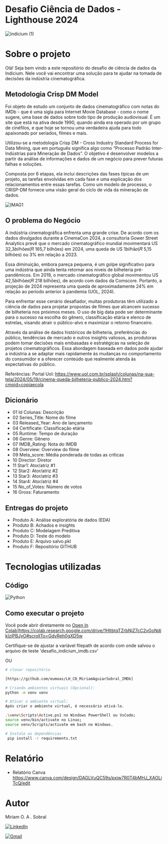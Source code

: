 # Desafio Ciência de Dados - Lighthouse 2024

![indicium (1)](https://github.com/user-attachments/assets/fd6834e0-8b0f-45b2-a739-16daead80523)


# Sobre o projeto

Olá! Seja bem vindo a este repositório do desafio de ciência de dados da Indicium. Nele você vai encontrar uma solução para te ajudar na tomada de decisões da indústria cinematográfica.

## Metodologia Crisp DM Model
Foi objeto de estudo um conjunto de dados cinematográfico com notas do IMDb - que é uma sigla para Internet Movie Database -  como o nome sugere, uma base de dados sobre todo tipo de produção audiovisual. É um site que está na ativa desde 1990, quando ainda era operado por um grupo de cinéfilos, e que hoje se tornou uma verdadeira ajuda para todo apaixonado por seriados, filmes e mais.

Utilizou-se a metodologia Crisp DM - Cross Industry Standard Process for Data Mining, que em português significa algo como “Processo Padrão Inter-Indústrias para Mineração de Dados”. O objetivo é desenvolver modelos a partir da análise de informações e dados de um negócio para prever futuras falhas e soluções. 

Composta por 6 etapas, ela inclui descrições das fases típicas de um projeto, as tarefas envolvidas em cada fase e uma explicação dos relacionamentos entre essas tarefas. Como um modelo de processo, o CRISP-DM fornece uma visão geral do ciclo de vida da mineração de dados.

![IMAG1](https://github.com/user-attachments/assets/d09b1e6a-42a0-42f0-9336-9aa17cee8036)


## O problema do Negócio

A indústria cinematográfica enfrenta uma grande crise. De acordo com os dados divulgados durante a CinemaCon 2024, a consultoria Gower Street Analytics prevê que o mercado cinematográfico mundial movimentará US 32,3𝑏𝑖𝑙ℎõ𝑒𝑠(𝑅  165,7 bilhões) em 2024, uma queda de US 1𝑏𝑖𝑙ℎã𝑜(𝑅  5,15 bilhões) ou 3% em relação a 2023. 

Essa diminuição, embora pareça pequena, é um golpe significativo para uma indústria que ainda tenta retornar aos níveis de bilheteria pré-pandêmicos. Em 2019, o mercado cinematográfico global movimentou US 42,5𝑏𝑖𝑙ℎõ𝑒𝑠(𝑅  218 bilhões), de acordo com dados da Comscore. Portanto, a projeção de 2024 representa uma queda de aproximadamente 24% em relação ao período anterior à pandemia (UOL, 2024).

Para enfrentar esse cenário desafiador, muitas produtoras têm utilizado a ciência de dados para projetar propostas de filmes que alcancem sucesso de bilheteria nos próximos meses. O uso de big data pode ser determinante para o sucesso na escolha do gênero, classificação etária e elenco de estrelas, visando atrair o público-alvo e maximizar o retorno financeiro.

Através da análise de dados históricos de bilheteria, preferências do público, tendências de mercado e outros insights valiosos, as produtoras podem tomar decisões mais embasadas e estratégicas na seleção de projetos cinematográficos. Essa abordagem baseada em dados pode ajudar a indústria a se adaptar mais rapidamente às mudanças no comportamento do consumidor e a oferecer conteúdo que realmente atenda às expectativas do público.

Referências:
Portal Uol: https://www.uol.com.br/splash/colunas/na-sua-tela/2024/05/19/cinema-queda-bilheteria-publico-2024.htm?cmpid=copiaecola

## Dicionário

* 01 Id Colunas: Descrição
* 02 Series_Title: Nome do filme
* 03 Released_Year: Ano de lançamento
* 04 Certificate: Classificação etária
* 05 Runtime: Tempo de duração
* 06 Genre: Gênero
* 07 IMDB_Rating: Nota do IMDB
* 08 Overview: Overview do filme
* 09 Meta_score: Média ponderada de todas as críticas
* 10 Director: Diretor
* 11 Star1: Ator/atriz #1
* 12 Star2: Ator/atriz #2
* 13 Star3: Ator/atriz #3
* 14 Star4: Ator/atriz #4
* 15 No_of_Votes: Número de votos
* 16 Gross: Faturamento


## Entregas do projeto

* Produto A: Análise exploratória de dados (EDA)
* Produto B: Achados e insights
* Produto C: Modelagem Preditiva
* Produto D: Teste do modelo
* Produto E: Arquivo salvo.pkl
* Produto F: Repositório GITHUB


# Tecnologias utilizadas

## Código
![Python](https://img.shields.io/badge/python-3670A0?style=for-the-badge&logo=python&logoColor=ffdd54)


## Como executar o projeto

Você pode abrir diretamente no [Open In Colab](https://colab.research.google.com/assets/colab-badge.svg)]https://colab.research.google.com/drive/1HltbtqTZrbNjZ7cC2vGoNdjkIzjPBJyO#scrollTo=GdvReh0gXD5w


Certifique-se de ajustar a variável filepath de acordo com onde salvou o arquivo de teste 'desafio_indicium_imdb.csv'

OU

```bash
# clonar repositório

[https://github.com/eumoas/LH_CD_MiriamAguiarSobral_IMDb]

# Criando ambientes virtuais (Opcional):
python -m venv venv

# Ativar o ambiente virtual:
Após criar o ambiente virtual, é necessário ativá-lo.

.\venv\Scripts\Active.ps1 no Windows PowerShell ou VsCode;
source venv/bin/activate no Linux;
source venv/Scripts/activate em bash no Windows.

# Instale as dependências
 pip install -r requirements.txt

```
# Relatório

- Relatório Canva https://www.canva.com/design/DAGLVuQC59s/pxiw7R0T4bMHJ_XAOLiTcQ/edit
  
# Autor

Miriam O. A . Sobral

[![LinkedIn](https://img.shields.io/badge/LinkedIn-0077B5?style=for-the-badge&logo=linkedin&logoColor=white)](https://www.linkedin.com/in/miriamaguiarsobral/)

[![Gmail](https://img.shields.io/badge/Gmail-333333?style=for-the-badge&logo=gmail&logoColor=red)](mailto:eumoas@gmail.com)
